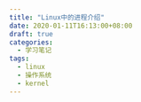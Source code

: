 ```yaml
---
title: "Linux中的进程介绍"
date: 2020-01-11T16:13:00+08:00
draft: true
categories:
  - 学习笔记
tags:
  - linux
  - 操作系统
  - kernel
---
```


